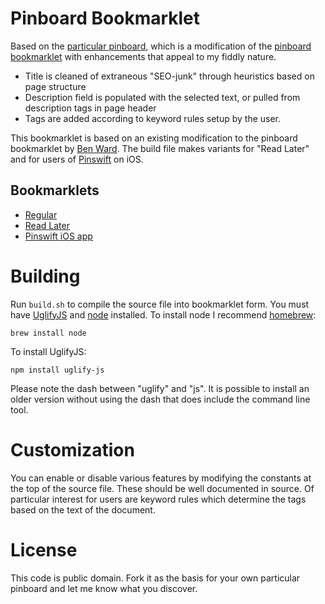 # Pinboard Bookmarklet
Based on the [particular pinboard][particularpinboard], which is a modification of the [pinboard bookmarklet][pinboard] with enhancements that appeal to my fiddly nature. 

- Title is cleaned of extraneous "SEO-junk" through heuristics based on page structure 
- Description field is populated with the selected text, or pulled from description tags in page header
- Tags are added according to keyword rules setup by the user.

This bookmarklet is based on an existing modification to the pinboard bookmarklet by [Ben Ward][benward]. The build file makes variants for "Read Later" and for users of [Pinswift][pinswift] on iOS.

## Bookmarklets

- [Regular](https://gist.github.com/drunkensouljah/7df7bf3be73e3b42973f0d5f0a50d29b#file-bookmark-js)
- [Read Later](https://gist.github.com/drunkensouljah/7df7bf3be73e3b42973f0d5f0a50d29b#file-readlater-js)
- [Pinswift iOS app](https://gist.github.com/drunkensouljah/7df7bf3be73e3b42973f0d5f0a50d29b#file-pinswift-js)

# Building

Run `build.sh` to compile the source file into bookmarklet form. You must have [UglifyJS][uglify] and [node][node] installed. To install node I recommend [homebrew][homebrew]:

	brew install node

To install UglifyJS:

	npm install uglify-js

Please note the dash between "uglify" and "js". It is possible to install an older version without using the dash that does include the command line tool.

# Customization

You can enable or disable various features by modifying the constants at the top of the source file. These should be well documented in source. Of particular interest for users are keyword rules which determine the tags based on the text of the document.

# License

This code is public domain. Fork it as the basis for your own particular pinboard and let me know what you discover.

[particularpinboard]:https://github.com/joelcarranza/particular-pinboard
[pinboard]:http://pinboard.in/howto/
[benward]:https://gist.github.com/BenWard/801657
[pinswift]:http://pinswiftapp.com/
[homebrew]:http://mxcl.github.com/homebrew/
[node]:http://nodejs.org/
[uglify]:https://github.com/mishoo/UglifyJS